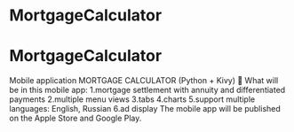 # MortgageCalculator
# MortgageCalculator
Mobile application MORTGAGE CALCULATOR (Python + Kivy) 
🌟 What will be in this mobile app:
1.mortgage settlement with annuity and differentiated payments
2.multiple menu views
3.tabs
4.charts
5.support multiple languages: English, Russian
6.ad display The mobile app will be published on the Apple Store and Google Play.

